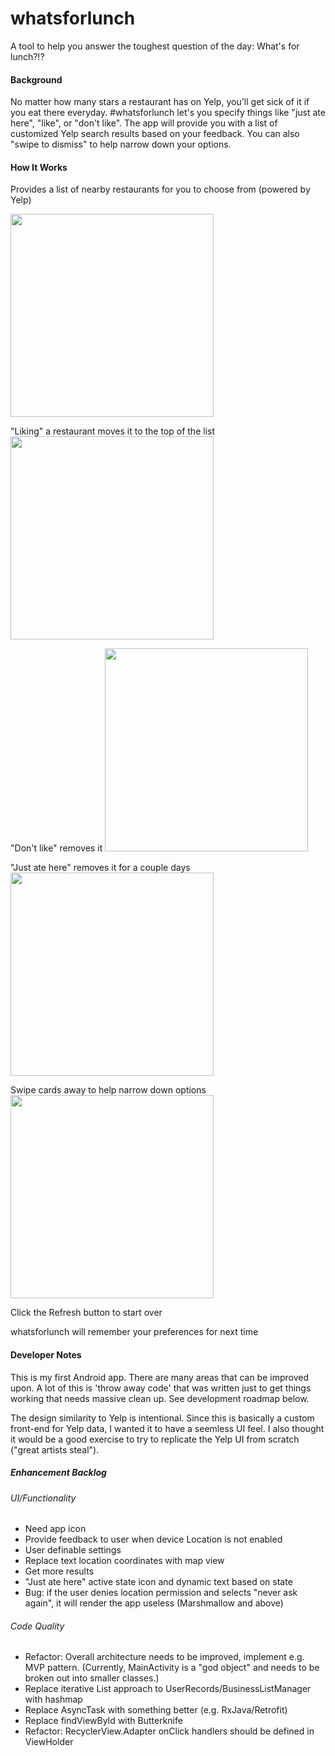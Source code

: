# whatsforlunch
A tool to help you answer the toughest question of the day: What's for lunch?!?

#### Background
No matter how many stars a restaurant has on Yelp, you'll get sick of it if you eat there everyday.  #whatsforlunch let's you specify things like "just ate here", "like", or "don't like".  The app will provide you with a list of customized Yelp search results based on your feedback.  You can also "swipe to dismiss" to help narrow down your options.

#### How It Works
Provides a list of nearby restaurants for you to choose from (powered by Yelp)

<img src="https://cloud.githubusercontent.com/assets/11450465/14062934/505f6230-f388-11e5-8cba-6428e8ff6b1d.gif" width="325">

<P>"Liking" a restaurant moves it to the top of the list

<img src="https://cloud.githubusercontent.com/assets/11450465/14063068/0980f214-f38f-11e5-830a-9b7c83fefe61.gif" width="325">  
<P>"Don't like" removes it

<img src="https://cloud.githubusercontent.com/assets/11450465/14063069/148cb490-f38f-11e5-9018-5560d72a85d9.gif" width="325">  
<P>"Just ate here" removes it for a couple days

<img src="https://cloud.githubusercontent.com/assets/11450465/14063070/1c92cbc0-f38f-11e5-80d0-80e35ae3c3a6.gif" width="325"> 
<P>Swipe cards away to help narrow down options

<img src="https://cloud.githubusercontent.com/assets/11450465/14063072/23027b72-f38f-11e5-8b01-af4bbf7de382.gif" width="325"> 
<P>Click the Refresh button to start over

<P>whatsforlunch will remember your preferences for next time

#### Developer Notes
This is my first Android app.  There are many areas that can be improved upon.  A lot of this is 'throw away code' that was written just to get things working that needs massive clean up. See development roadmap below.

The design similarity to Yelp is intentional.  Since this is basically a custom front-end for Yelp data, I wanted it to have a seemless UI feel. I also thought it would be a good exercise to try to replicate the Yelp UI from scratch ("great artists steal").

##### Enhancement Backlog
###### UI/Functionality
- Need app icon
- Provide feedback to user when device Location is not enabled
- User definable settings
- Replace text location coordinates with map view
- Get more results
- "Just ate here" active state icon and dynamic text based on state
- Bug: if the user denies location permission and selects "never ask again", it will render the app useless (Marshmallow and above)

###### Code Quality
- Refactor: Overall architecture needs to be improved, implement e.g. MVP pattern. (Currently, MainActivity is a "god object" and needs to be broken out into smaller classes.)
- Replace iterative List approach to UserRecords/BusinessListManager with hashmap
- Replace AsyncTask with something better (e.g. RxJava/Retrofit)
- Replace findViewById with Butterknife
- Refactor: RecyclerView.Adapter onClick handlers should be defined in ViewHolder
